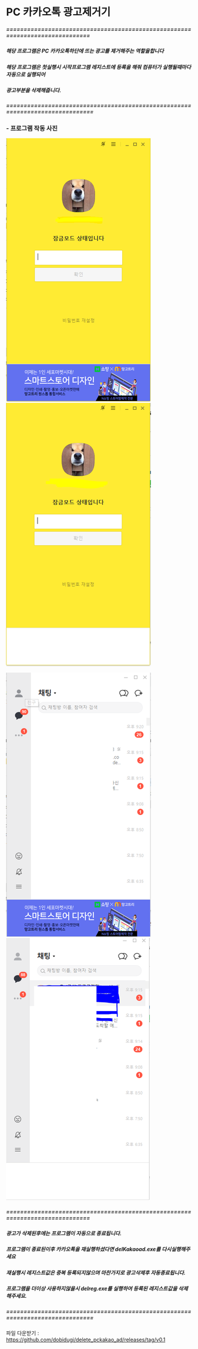 # PC 카카오톡 광고제거기

##### =============================================================================
##### 해당 프로그램은 PC 카카오톡하단에 뜨는 광고를 제거해주는 역할을합니다
##### 해당 프로그램은 첫실행시 시작프로그램 레지스트에 등록을 해줘 컴퓨터가 실행될때마다 자동으로 실행되어
##### 광고부분을 삭제해줍니다.
##### ==============================================================================

### - 프로그램 작동 사진
![img1](./resource/2-1.PNG)
![img2](./resource/2-2.PNG)

![img3](./resource/1-1.PNG)
![img4](./resource/1-2.PNG)

##### =============================================================================
##### 광고가 삭제된후에는 프로그램이 자동으로 종료됩니다.
##### 프로그램이 종료된이후 카카오톡을 재실행하셨다면 delKakaoad.exe를 다시실행해주세요
##### 재실행시 레지스트값은 중복 등록되지않으며 마찬가지로 광고삭제후 자동종료됩니다.
##### 프로그램을 더이상 사용하지않을시 delreg.exe를 실행하여 등록된 레지스트값을 삭제해주세요.
##### ==============================================================================

파일 다운받기 : <https://github.com/dobidugi/delete_pckakao_ad/releases/tag/v0.1>
